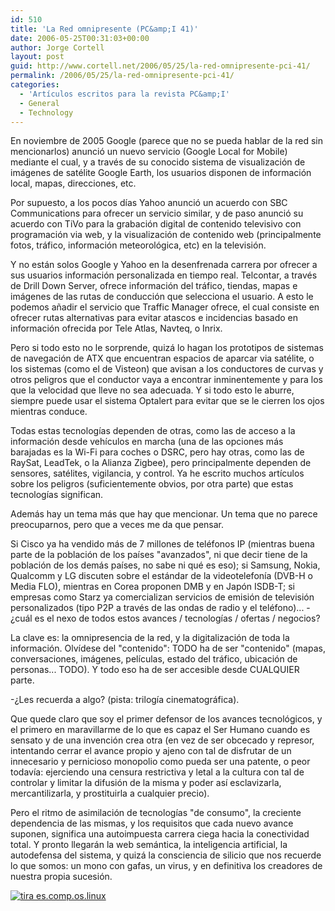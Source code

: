 ```yaml
---
id: 510
title: 'La Red omnipresente (PC&amp;I 41)'
date: 2006-05-25T00:31:03+00:00
author: Jorge Cortell
layout: post
guid: http://www.cortell.net/2006/05/25/la-red-omnipresente-pci-41/
permalink: /2006/05/25/la-red-omnipresente-pci-41/
categories:
  - 'Artí­culos escritos para la revista PC&amp;I'
  - General
  - Technology
---
```

En noviembre de 2005 Google (parece que no se pueda hablar de la red sin mencionarlos) anunció un nuevo servicio (Google Local for Mobile) mediante el cual, y a través de su conocido sistema de visualización de imágenes de satélite Google Earth, los usuarios disponen de información local, mapas, direcciones, etc.

Por supuesto, a los pocos dí­as Yahoo anunció un acuerdo con SBC Communications para ofrecer un servicio similar, y de paso anunció su acuerdo con TiVo para la grabación digital de contenido televisivo con programación via web, y la visualización de contenido web (principalmente fotos, tráfico, información meteorológica, etc) en la televisión.

Y no están solos Google y Yahoo en la desenfrenada carrera por ofrecer a sus usuarios información personalizada en tiempo real. Telcontar, a través de Drill Down Server, ofrece información del tráfico, tiendas, mapas e imágenes de las rutas de conducción que selecciona el usuario. A esto le podemos añadir el servicio que Traffic Manager ofrece, el cual consiste en ofrecer rutas alternativas para evitar atascos e incidencias basado en información ofrecida por Tele Atlas, Navteq, o Inrix.

Pero si todo esto no le sorprende, quizá lo hagan los prototipos de sistemas de navegación de ATX que encuentran espacios de aparcar via satélite, o los sistemas (como el de Visteon) que avisan a los conductores de curvas y otros peligros que el conductor vaya a encontrar inminentemente y para los que la velocidad que lleve no sea adecuada. Y si todo esto le aburre, siempre puede usar el sistema Optalert para evitar que se le cierren los ojos mientras conduce.

Todas estas tecnologí­as dependen de otras, como las de acceso a la información desde vehí­culos en marcha (una de las opciones más barajadas es la Wi-Fi para coches o DSRC, pero hay otras, como las de RaySat, LeadTek, o la Alianza Zigbee), pero principalmente dependen de sensores, satélites, vigilancia, y control. Ya he escrito muchos artí­culos sobre los peligros (suficientemente obvios, por otra parte) que estas tecnologí­as significan.

Además hay un tema más que hay que mencionar. Un tema que no parece preocuparnos, pero que a veces me da que pensar.

Si Cisco ya ha vendido más de 7 millones de teléfonos IP (mientras buena parte de la población de los paí­ses "avanzados", ni que decir tiene de la población de los demás paí­ses, no sabe ni qué es eso); si Samsung, Nokia, Qualcomm y LG discuten sobre el estándar de la videotelefoní­a (DVB-H o Media FLO), mientras en Corea proponen DMB y en Japón ISDB-T; si empresas como Starz ya comercializan servicios de emisión de televisión personalizados (tipo P2P a través de las ondas de radio y el teléfono)... -¿cuál es el nexo de todos estos avances / tecnologí­as / ofertas / negocios?

La clave es: la omnipresencia de la red, y la digitalización de toda la información. Olví­dese del "contenido": TODO ha de ser "contenido" (mapas, conversaciones, imágenes, pelí­culas, estado del tráfico, ubicación de personas... TODO). Y todo eso ha de ser accesible desde CUALQUIER parte.

-¿Les recuerda a algo? (pista: trilogí­a cinematográfica).

Que quede claro que soy el primer defensor de los avances tecnológicos, y el primero en maravillarme de lo que es capaz el Ser Humano cuando es sensato y de una invención crea otra (en vez de ser obcecado y represor, intentando cerrar el avance propio y ajeno con tal de disfrutar de un innecesario y pernicioso monopolio como pueda ser una patente, o peor todaví­a: ejerciendo una censura restrictiva y letal a la cultura con tal de controlar y limitar la difusión de la misma y poder así­ esclavizarla, mercantilizarla, y prostituirla a cualquier precio).

Pero el ritmo de asimilación de tecnologí­as "de consumo", la creciente dependencia de las mismas, y los requisitos que cada nuevo avance suponen, significa una autoimpuesta carrera ciega hacia la conectividad total. Y pronto llegarán la web semántica, la inteligencia artificial, la autodefensa del sistema, y quizá la consciencia de silicio que nos recuerde lo que somos: un mono con gafas, un virus, y en definitiva los creadores de nuestra propia sucesión.

[<img border="0" alt="tira es.comp.os.linux" src="http://tira.escomposlinux.org/ecol-235.png" />](http://tira.escomposlinux.org)